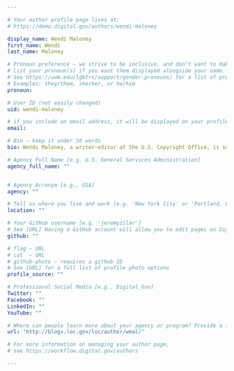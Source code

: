 ```yaml
---

# Your author profile page lives at:
# https://demo.digital.gov/authors/wendi-maloney

display_name: Wendi Maloney
first_name: Wendi
last_name: Maloney

# Pronoun preference — we strive to be inclusive, and don’t want to make assumptions on a person’s first name (be it a gender-neutral name, or is one more common in languages other than English). Learn more http://www.MyPronouns.org
# List your pronoun(s) if you want them displayed alongside your name. Leave it blank and we'll use just your name.
# See https://uwm.edu/lgbtrc/support/gender-pronouns/ for a list of pronouns
# Examples: they/them, she/her, or he/him
pronoun:

# User ID (not easily changed)
uid: wendi-maloney

# if you include an email address, it will be displayed on your profile page
email: 

# Bio — keep it under 50 words
bio: Wendi Maloney, a writer-editor at the U.S. Copyright Office, is serving a detail in the Library’s Office of Communications. She is managing the Library of Congress blog and writing stories for the Library’s staff newsletter and other publications.

# Agency Full Name [e.g. U.S. General Services Administration]
agency_full_name: ""


# Agency Acronym [e.g., GSA]
agency: ""

# Tell us where you live and work [e.g. 'New York City' or 'Portland, OR']
location: ""

# Your GitHub username [e.g. 'jeremyzilar']
# See [URL] Having a GitHub account will allow you to edit pages on DigitalGov. The image used in your GitHub account can also be used to populate your digital.gov profile photo.
github: ""

# flag — URL
# cat  — URL
# github-photo — requires a github ID
# See [URL] for a full list of profile photo options
profile_source: ""

# Professional Social Media [e.g., Digital_Gov]
Twitter: ""
Facebook: ""
LinkedIn: ""
YouTube: ""

# Where can people learn more about your agency or program? Provide a full URL [e.g. 'https://www.example.gov/']
url: "http://blogs.loc.gov/loc/author/wmal/"

# For more information on managing your author page,
# see https://workflow.digital.gov/authors

---
```

